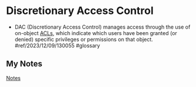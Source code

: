 # Discretionary Access Control
- DAC (Discretionary Access Control) manages access through the use of on-object [ACLs](access-control-lists.md), which indicate which users have been granted (or denied) specific privileges or permissions on that object. #ref/2023/12/09/130055 #glossary 
## My Notes
[Notes](mynotes/discretionary-access-control-notes.md)
